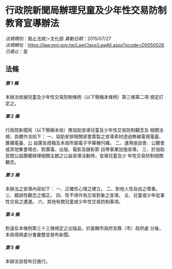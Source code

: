 # 行政院新聞局辦理兒童及少年性交易防制教育宣導辦法

*法規類別*：廢止法規＞文化部
*異動日期*：2015/07/27  
*法規網址*：https://law.moj.gov.tw/LawClass/LawAll.aspx?pcode=D0050028
*已廢止*：是


## 法條
##### 第 1 條
本辦法依據兒童及少年性交易防制條例（以下簡稱本條例）第三條第二項
規定訂定之。

##### 第 2 條
行政院新聞局（以下簡稱本局）應協助宣導兒童及少年性交易防制觀念及
相關法規，具體作法如下：
一、協助安排相關部會策製之宣導素材透過無線電視電臺、廣播電臺、公
    益廣告燈箱及本局所屬電子字幕機刊播。
二、運用座談會、公聽會或其他集會場合，對廣電、出版、電影及錄影節
    目帶事業加強宣導。
三、於協助民間公益團體辦理相關主題之公益宣導活動時，宣導兒童及少
    年性交易防制相關觀念。

##### 第 3 條
本辦法之宣導內容如下：
一、正確性心理之建立。
二、對他人性自由之尊重。
三、錯誤性觀念之矯正。
四、性不得作為交易對象之宣導。
五、兒童或少年從事性交易之遭遇。
六、其他有關兒童或少年性交易防制事項。

##### 第 4 條
對違反本條例第三十三條規定之出版品，於直轄市政府及縣（市）政府處
分後，本局得將處分書彙整並發布新聞。

##### 第 5 條
本辦法自發布日施行。


